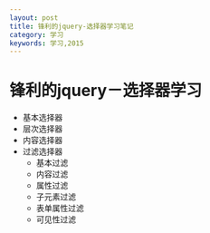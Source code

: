 ```yaml
---
layout: post
title: 锋利的jquery-选择器学习笔记
category: 学习
keywords: 学习,2015
---
```



# 锋利的jquery－选择器学习

+ 基本选择器
+ 层次选择器
+ 内容选择器
+ 过滤选择器
  + 基本过滤
  + 内容过滤
  + 属性过滤
  + 子元素过滤
  + 表单属性过滤
  + 可见性过滤
